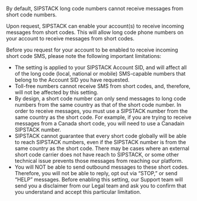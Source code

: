 By default, SIPSTACK long code numbers cannot receive messages from short code numbers.

Upon request, SIPSTACK can enable your account(s) to receive incoming messages from short codes. This will allow long code phone numbers on your account to receive messages from short codes.

Before you request for your account to be enabled to receive incoming short code SMS, please note the following important limitations:

- The setting is applied to your SIPSTACK Account SID, and will affect all of the long code (local, national or mobile) SMS-capable numbers that belong to the Account SID you have requested.
- Toll-free numbers cannot receive SMS from short codes, and, therefore, will not be affected by this setting.
- By design, a short code number can only send messages to long code numbers from the same country as that of the short code number. In order to receive messages, you must use a SIPSTACK number from the same country as the short code. For example, if you are trying to receive messages from a Canada short code, you will need to use a Canadain SIPSTACK number.
- SIPSTACK cannot guarantee that every short code globally will be able to reach SIPSTACK numbers, even if the SIPSTACK number is from the same country as the short code. There may be  cases where an external short code carrier does not have reach to SIPSTACK, or some other technical issue prevents those messages from reaching our platform.
- You will NOT be able to send outbound messages to these short codes. Therefore, you will not be able to reply, opt out via “STOP,” or send “HELP” messages. Before enabling this setting, our Support team will send you a disclaimer from our Legal team and ask you to confirm that you understand and accept this particular limitation.